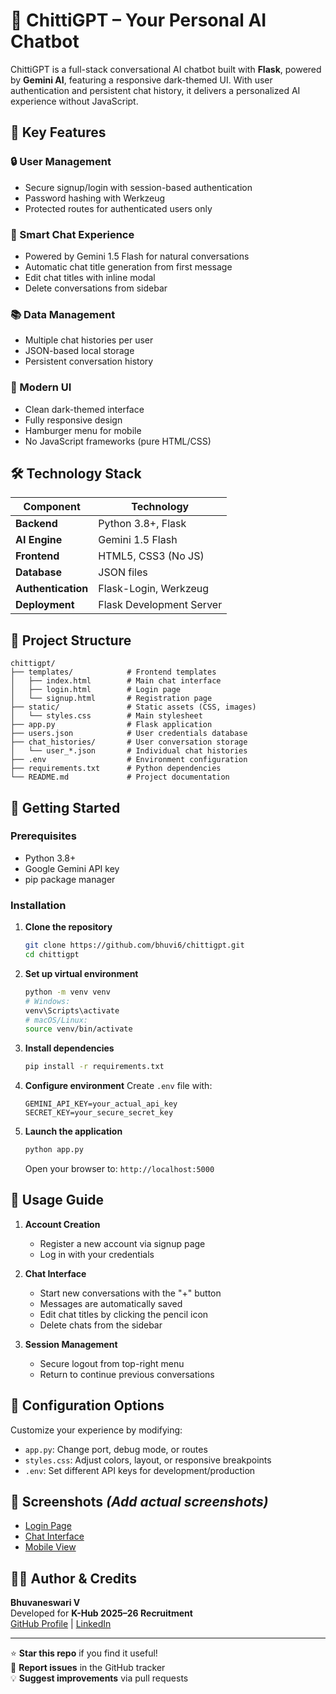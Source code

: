 
# 🤖 ChittiGPT – Your Personal AI Chatbot



ChittiGPT is a full-stack conversational AI chatbot built with **Flask**, powered by **Gemini AI**, featuring a responsive dark-themed UI. With user authentication and persistent chat history, it delivers a personalized AI experience without JavaScript.

## 🌟 Key Features

### 🔒 User Management
- Secure signup/login with session-based authentication
- Password hashing with Werkzeug
- Protected routes for authenticated users only

### 💬 Smart Chat Experience
- Powered by Gemini 1.5 Flash for natural conversations
- Automatic chat title generation from first message
- Edit chat titles with inline modal
- Delete conversations from sidebar

### 📚 Data Management
- Multiple chat histories per user
- JSON-based local storage
- Persistent conversation history

### 🎨 Modern UI
- Clean dark-themed interface
- Fully responsive design
- Hamburger menu for mobile
- No JavaScript frameworks (pure HTML/CSS)

## 🛠 Technology Stack

| Component        | Technology               |
|------------------|--------------------------|
| **Backend**      | Python 3.8+, Flask       |
| **AI Engine**    | Gemini 1.5 Flash         |
| **Frontend**     | HTML5, CSS3 (No JS)      |
| **Database**     | JSON files               |
| **Authentication**| Flask-Login, Werkzeug   |
| **Deployment**   | Flask Development Server |

## 📂 Project Structure

```
chittigpt/
├── templates/            # Frontend templates
│   ├── index.html        # Main chat interface
│   ├── login.html        # Login page
│   └── signup.html       # Registration page
├── static/               # Static assets (CSS, images)
│   └── styles.css        # Main stylesheet
├── app.py                # Flask application
├── users.json            # User credentials database
├── chat_histories/       # User conversation storage
│   └── user_*.json       # Individual chat histories
├── .env                  # Environment configuration
├── requirements.txt      # Python dependencies
└── README.md             # Project documentation
```

## 🚀 Getting Started

### Prerequisites
- Python 3.8+
- Google Gemini API key
- pip package manager

### Installation

1. **Clone the repository**
   ```bash
   git clone https://github.com/bhuvi6/chittigpt.git
   cd chittigpt
   ```

2. **Set up virtual environment**
   ```bash
   python -m venv venv
   # Windows:
   venv\Scripts\activate
   # macOS/Linux:
   source venv/bin/activate
   ```

3. **Install dependencies**
   ```bash
   pip install -r requirements.txt
   ```

4. **Configure environment**
   Create `.env` file with:
   ```env
   GEMINI_API_KEY=your_actual_api_key
   SECRET_KEY=your_secure_secret_key
   ```

5. **Launch the application**
   ```bash
   python app.py
   ```
   Open your browser to: `http://localhost:5000`

## 📝 Usage Guide

1. **Account Creation**
   - Register a new account via signup page
   - Log in with your credentials

2. **Chat Interface**
   - Start new conversations with the "+" button
   - Messages are automatically saved
   - Edit chat titles by clicking the pencil icon
   - Delete chats from the sidebar

3. **Session Management**
   - Secure logout from top-right menu
   - Return to continue previous conversations

## 🔧 Configuration Options

Customize your experience by modifying:
- `app.py`: Change port, debug mode, or routes
- `styles.css`: Adjust colors, layout, or responsive breakpoints
- `.env`: Set different API keys for development/production

## 📸 Screenshots *(Add actual screenshots)*
- [Login Page]()
- [Chat Interface]()
- [Mobile View]()

## 👩‍💻 Author & Credits

**Bhuvaneswari V**  
Developed for **K-Hub 2025–26 Recruitment**  
[GitHub Profile](https://github.com/bhuvi6) | [LinkedIn](https://www.linkedin.com/in/bhuvaneswari-vasamsetti/)  

---

⭐ **Star this repo** if you find it useful!  
🐞 **Report issues** in the GitHub tracker  
💡 **Suggest improvements** via pull requests
```

